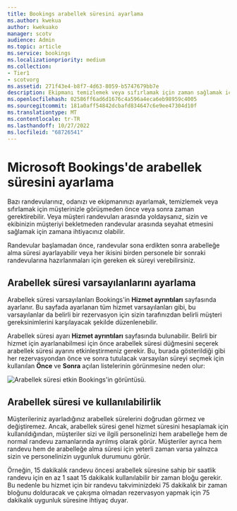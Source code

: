 ```yaml
---
title: Bookings arabellek süresini ayarlama
ms.author: kwekua
author: kwekuako
manager: scotv
audience: Admin
ms.topic: article
ms.service: bookings
ms.localizationpriority: medium
ms.collection:
- Tier1
- scotvorg
ms.assetid: 271f43e4-b8f7-4d63-8059-b5747679bb7e
description: Ekipmanı temizlemek veya sıfırlamak için zaman sağlamak için Microsoft Bookings randevudan önce veya sonra arabellek süresi ayarlayın.
ms.openlocfilehash: 02586ff6ad6d1676c4a596a4eca6eb98959c4005
ms.sourcegitcommit: 181a0aff54842dcbafd834647c6e9ee47304d10f
ms.translationtype: MT
ms.contentlocale: tr-TR
ms.lasthandoff: 10/27/2022
ms.locfileid: "68726541"
---
```

# <a name="set-buffer-time-in-microsoft-bookings"></a>Microsoft Bookings'de arabellek süresini ayarlama

Bazı randevularınız, odanızı ve ekipmanınızı ayarlamak, temizlemek veya sıfırlamak için müşterinizle görüşmeden önce veya sonra zaman gerektirebilir. Veya müşteri randevuları arasında yoldaysanız, sizin ve ekibinizin müşteriyi bekletmeden randevular arasında seyahat etmesini sağlamak için zamana ihtiyacınız olabilir.

Randevular başlamadan önce, randevular sona erdikten sonra arabelleğe alma süresi ayarlayabilir veya her ikisini birden personele bir sonraki randevularına hazırlanmaları için gereken ek süreyi verebilirsiniz.

## <a name="set-buffer-time-defaults"></a>Arabellek süresi varsayılanlarını ayarlama

Arabellek süresi varsayılanları Bookings'in **Hizmet ayrıntıları** sayfasında ayarlanır. Bu sayfada ayarlanan tüm hizmet varsayılanları gibi, bu varsayılanlar da belirli bir rezervasyon için sizin tarafınızdan belirli müşteri gereksinimlerini karşılayacak şekilde düzenlenebilir.

Arabellek süresi ayarı **Hizmet ayrıntıları** sayfasında bulunabilir. Belirli bir hizmet için ayarlanabilmesi için önce arabellek süresi düğmesini seçerek arabellek süresi ayarını etkinleştirmeniz gerekir. Bu, burada gösterildiği gibi her rezervasyondan önce ve sonra tutulacak varsayılan süreyi seçmek için kullanılan **Önce** ve **Sonra** açılan listelerinin görünmesine neden olur:

   ![Arabellek süresi etkin Bookings'in görüntüsü.](../media/bookings-buffertime.png)

<!--## Buffer time and appointment timing

To avoid confusion about when customers expect to meet with you, Bookings shows buffer time and actual appointment time (the time your customers expect to meet with you) on your calendar, and in email confirmations and reminders to relevant staff. For example, below is what you’d see in Bookings for an appointment with a customer that includes 15 minutes of pre-appointment buffer time.

Note that the event itself (on the left in the image below) shows lighter shading for the buffer time and darker shading for the actual customer appointment. The appointment call-out (which is opened when you select the event) specifically states that the appointment is from 9:00AM to 10:00AM with Katie Jordan and includes 15 minutes of buffer time before the appointment and 0 minutes after the appointment. Confirmations and reminders to staff similarly reference specific buffer and appointment time while the customer would only get confirmations and reminders that reference a 9:00AM to 10:00AM appointment time.

   ![Image of Bookings appointment call-out with buffer time showing.](../media/bookings-buffertime-callout.png)
-->

## <a name="buffer-time-and-availability"></a>Arabellek süresi ve kullanılabilirlik

Müşterileriniz ayarladığınız arabellek sürelerini doğrudan görmez ve değiştiremez. Ancak, arabellek süresi genel hizmet süresini hesaplamak için kullanıldığından, müşteriler sizi ve ilgili personelinizi hem arabelleğe hem de normal randevu zamanlarında ayrılmış olarak görür. Müşteriler ayrıca hem randevu hem de arabelleğe alma süresi için yeterli zaman varsa yalnızca sizin ve personelinizin uygunluk durumunu görür.

Örneğin, 15 dakikalık randevu öncesi arabellek süresine sahip bir saatlik randevu için en az 1 saat 15 dakikalık kullanılabilir bir zaman bloğu gerekir. Bu nedenle bu hizmet için bir randevu takviminizdeki 75 dakikalık bir zaman bloğunu dolduracak ve çakışma olmadan rezervasyon yapmak için 75 dakikalık uygunluk süresine ihtiyaç duyar.
